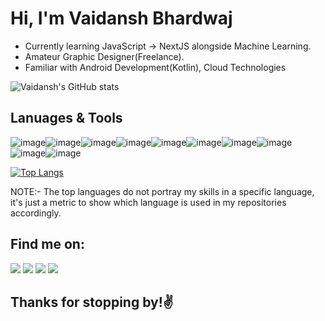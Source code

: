 # Hi, I'm Vaidansh Bhardwaj

* Currently learning JavaScript -> NextJS alongside Machine Learning.
* Amateur Graphic Designer(Freelance).
* Familiar with Android Development(Kotlin), Cloud Technologies


![Vaidansh's GitHub stats](https://github-readme-stats.vercel.app/api?username=vaidanshbhardwaj&show_icons=true&theme=tokyonight)

## Lanuages & Tools
![image](https://img.shields.io/badge/JavaScript-323330?style=for-the-badge&logo=javascript&logoColor=F7DF1E
)![image](https://img.shields.io/badge/Python-FFD43B?style=for-the-badge&logo=python&logoColor=blue
)![image](https://img.shields.io/badge/Ubuntu-E95420?style=for-the-badge&logo=ubuntu&logoColor=white
)![image](https://img.shields.io/badge/Android_Studio-3DDC84?style=for-the-badge&logo=android-studio&logoColor=white
)![image](https://img.shields.io/badge/Kotlin-0095D5?&style=for-the-badge&logo=kotlin&logoColor=white
)![image](https://img.shields.io/badge/Jupyter-F37626.svg?&style=for-the-badge&logo=Jupyter&logoColor=white
)![image](https://img.shields.io/badge/Docker-2CA5E0?style=for-the-badge&logo=docker&logoColor=white
)![image](https://img.shields.io/badge/Adobe%20Illustrator-FF9A00?style=for-the-badge&logo=adobe%20illustrator&logoColor=white)
![image](https://img.shields.io/badge/Adobe%20Photoshop-31A8FF?style=for-the-badge&logo=Adobe%20Photoshop&logoColor=black
)![image](https://img.shields.io/badge/Canva-%2300C4CC.svg?&style=for-the-badge&logo=Canva&logoColor=white
)

[![Top Langs](https://github-readme-stats.vercel.app/api/top-langs/?username=vaidanshbhardwaj&theme=tokyonight)](https://github.com/vaidanshbhardwaj/github-readme-stats)

NOTE:- The top languages do not portray my skills in a specific language,  it's just a metric to show which language is used in my repositories accordingly.
<p>

  ## **Find me on:**
<p align="left"> 
<a href = "https://twitter.com/vaidansh23"><img src="https://img.shields.io/badge/Twitter-1DA1F2?style=for-the-badge&logo=twitter&logoColor=white"></a>
<a href = "https://www.linkedin.com/in/vaidanshbhardwaj/"><img src="https://img.shields.io/badge/LinkedIn-0077B5?style=for-the-badge&logo=linkedin&logoColor=white"></a>
<a href = "https://twitter.com/vaidansh23">
<a href = "https://linktr.ee/vaidansh"><img src = https://img.shields.io/badge/linktree-39E09B?style=for-the-badge&logo=linktree&logoColor=white></a>
<a href = "https://hashnode.com/@vaidansh"> <img src = "https://img.shields.io/badge/Hashnode-2962FF?style=for-the-badge&logo=hashnode&logoColor=white"></a></p>

 ## Thanks for stopping by!✌️

  
 
